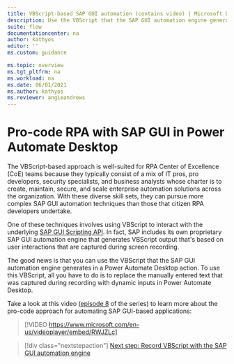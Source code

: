 ```yaml
---
title: VBScript-based SAP GUI automation (contains video) | Microsoft Docs
description: Use the VBScript that the SAP GUI automation engine generates in Power Automate Desktop actions.
suite: flow
documentationcenter: na
author: kathyos
editor: ''
ms.custom: guidance

ms.topic: overview
ms.tgt_pltfrm: na
ms.workload: na
ms.date: 06/01/2021
ms.author: kathyos
ms.reviewer: angieandrews
---
```


# Pro-code RPA with SAP GUI in Power Automate Desktop 

The VBScript-based approach is well-suited for RPA Center of Excellence (CoE) teams because they typically consist of a mix of IT pros, pro developers, security specialists, and business analysts whose charter is to create, maintain, secure, and scale enterprise automation solutions across the organization. With these diverse skill sets, they can pursue more complex SAP GUI automation techniques than those that citizen RPA developers undertake.

One of these techniques involves using VBScript to interact with the underlying [SAP GUI Scripting API](https://help.sap.com/viewer/b47d018c3b9b45e897faf66a6c0885a8/760.03/babdf65f4d0a4bd8b40f5ff132cb12fa.html). In fact, SAP includes its own proprietary SAP GUI automation engine that generates VBScript output that's based on user interactions that are captured during screen recording.

The good news is that you can use the VBScript that the SAP GUI automation engine generates in a Power Automate Desktop action. To use this VBScript, all you have to do is to replace the manually entered text that was captured during recording with dynamic inputs in Power Automate Desktop. 

Take a look at this video ([episode 8](https://www.youtube.com/watch?v=b9TUrVtcUhA&list=PLi9EhCY4z99W9D8zAMd0Ej5kNOI_4mfkC&index=8) of the series) to learn more about the pro-code approach for automating SAP GUI-based applications:

> [!VIDEO https://www.microsoft.com/en-us/videoplayer/embed/RWJZLc]

> [!div class="nextstepaction"]
> [Next step: Record VBScript with the SAP GUI automation engine](recording-vbscript-using-sap-gui-automation-engine.md)

